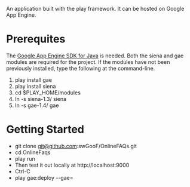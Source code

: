 An application built with the play framework.  It can be hosted on Google
App Engine.

Prerequites
====
The [Google App Engine SDK for Java](http://code.google.com/appengine/downloads.html#Google_App_Engine_SDK_for_Java) is needed.
Both the siena and gae modules are required for the project.  If the
modules have not been previously installed, type the following at the
command-line.

1. play install gae
1. play install siena
1. cd $PLAY_HOME/modules
1. ln -s siena-1.3/ siena
1. ln -s gae-1.4/ gae



Getting Started
====

* git clone git@github.com:swGooF/OnlineFAQs.git
* cd OnlineFaqs
* play run
* Then test it out locally at http://localhost:9000
* Ctrl-C
* play gae:deploy --gae=<location to GAE SDK>

